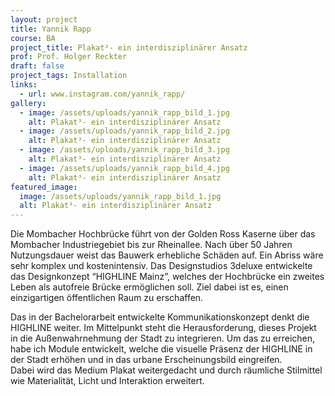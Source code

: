 ```yaml
---
layout: project
title: Yannik Rapp
course: BA
project_title: Plakat³- ein interdisziplinärer Ansatz
prof: Prof. Holger Reckter
draft: false
project_tags: Installation
links:
  - url: www.instagram.com/yannik_rapp/
gallery:
  - image: /assets/uploads/yannik_rapp_bild_1.jpg
    alt: Plakat³- ein interdisziplinärer Ansatz
  - image: /assets/uploads/yannik_rapp_bild_2.jpg
    alt: Plakat³- ein interdisziplinärer Ansatz
  - image: /assets/uploads/yannik_rapp_bild_3.jpg
    alt: Plakat³- ein interdisziplinärer Ansatz
  - image: /assets/uploads/yannik_rapp_bild_4.jpg
    alt: Plakat³- ein interdisziplinärer Ansatz
featured_image:
  image: /assets/uploads/yannik_rapp_bild_1.jpg
  alt: Plakat³- ein interdisziplinärer Ansatz
---
```

Die Mombacher Hochbrücke führt von der Golden Ross Kaserne über das Mombacher Industriegebiet bis zur Rheinallee. Nach über 50 Jahren Nutzungsdauer weist das Bauwerk erhebliche Schäden auf. Ein Abriss wäre sehr komplex und kostenintensiv. Das Designstudios 3deluxe entwickelte das Designkonzept “HIGHLINE Mainz”, welches der Hochbrücke ein zweites Leben als autofreie Brücke ermöglichen soll. Ziel dabei ist es, einen einzigartigen öffentlichen Raum zu erschaffen.

Das in der Bachelorarbeit entwickelte Kommunikationskonzept denkt die HIGHLINE weiter. Im Mittelpunkt steht die Herausforderung, dieses Projekt in die Außenwahrnehmung der Stadt zu integrieren. Um das zu erreichen, habe ich Module entwickelt, welche die visuelle Präsenz der HIGHLINE in der Stadt erhöhen und in das urbane Erscheinungsbild eingreifen. \
Dabei wird das Medium Plakat weitergedacht und durch räumliche Stilmittel wie Materialität, Licht und Interaktion erweitert.